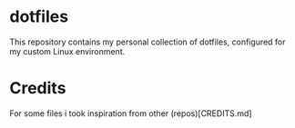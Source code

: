 # dotfiles
This repository contains my personal collection of dotfiles, configured for my custom Linux environment.

# Credits
For some files i took inspiration from other (repos)[CREDITS.md]
